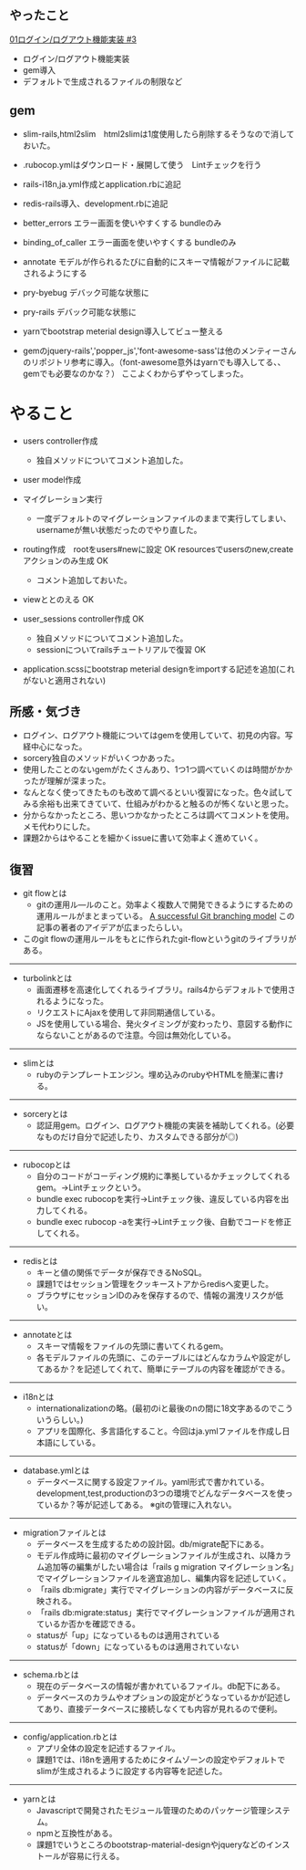 ## やったこと
[01ログイン/ログアウト機能実装 #3](https://github.com/carolina-pon/insta-clone/pull/3)
- ログイン/ログアウト機能実装
- gem導入
- デフォルトで生成されるファイルの制限など

## gem
- slim-rails,html2slim　html2slimは1度使用したら削除するそうなので消しておいた。
- .rubocop.ymlはダウンロード・展開して使う　Lintチェックを行う
- rails-i18n,ja.yml作成とapplication.rbに追記
- redis-rails導入、development.rbに追記
- better_errors エラー画面を使いやすくする bundleのみ
- binding_of_caller エラー画面を使いやすくする bundleのみ
- annotate モデルが作られるたびに自動的にスキーマ情報がファイルに記載されるようにする
- pry-byebug デバック可能な状態に
- pry-rails デバック可能な状態に
- yarnでbootstrap meterial design導入してビュー整える

- gemのjquery-rails','popper_js','font-awesome-sass'は他のメンティーさんのリポジトリ参考に導入。（font-awesome意外はyarnでも導入してる、、gemでも必要なのかな？）
ここよくわからずやってしまった。

# やること
- users controller作成
  - 独自メソッドについてコメント追加した。

- user model作成
- マイグレーション実行
  - 一度デフォルトのマイグレーションファイルのままで実行してしまい、usernameが無い状態だったのでやり直した。

- routing作成　rootをusers#newに設定 OK
resourcesでusersのnew,createアクションのみ生成 OK
  - コメント追加しておいた。

- viewととのえる OK

- user_sessions controller作成 OK
  - 独自メソッドについてコメント追加した。
  - sessionについてrailsチュートリアルで復習 OK

- application.scssにbootstrap meterial designをimportする記述を追加(これがないと適用されない)

## 所感・気づき
- ログイン、ログアウト機能についてはgemを使用していて、初見の内容。写経中心になった。
- sorcery独自のメソッドがいくつかあった。
- 使用したことのないgemがたくさんあり、1つ1つ調べていくのは時間がかかったが理解が深まった。
- なんとなく使ってきたものも改めて調べるといい復習になった。色々試してみる余裕も出来てきていて、仕組みがわかると触るのが怖くないと思った。
- 分からなかったところ、思いつかなかったところは調べてコメントを使用。メモ代わりにした。
- 課題2からはやることを細かくissueに書いて効率よく進めていく。

## 復習
- git flowとは
  - gitの運用ル―ルのこと。効率よく複数人で開発できるようにするための運用ルールがまとまっている。
  [A successful Git branching model](https://nvie.com/posts/a-successful-git-branching-model/)
  この記事の著者のアイデアが広まったらしい。
- このgit flowの運用ルールをもとに作られたgit-flowというgitのライブラリがある。

***
- turbolinkとは
  - 画面遷移を高速化してくれるライブラリ。rails4からデフォルトで使用されるようになった。
  - リクエストにAjaxを使用して非同期通信している。
  - JSを使用している場合、発火タイミングが変わったり、意図する動作にならないことがあるので注意。今回は無効化している。
 
***
- slimとは
  - rubyのテンプレートエンジン。埋め込みのrubyやHTMLを簡潔に書ける。

***
- sorceryとは
  - 認証用gem。ログイン、ログアウト機能の実装を補助してくれる。(必要なものだけ自分で記述したり、カスタムできる部分が◎)

***
- rubocopとは
  - 自分のコードがコーディング規約に準拠しているかチェックしてくれるgem。→Lintチェックという。
  - bundle exec rubocopを実行→Lintチェック後、違反している内容を出力してくれる。
  - bundle exec rubocop -aを実行→Lintチェック後、自動でコードを修正してくれる。

***
- redisとは
  - キーと値の関係でデータが保存できるNoSQL。
  - 課題1ではセッション管理をクッキーストアからredisへ変更した。
  - ブラウザにセッションIDのみを保存するので、情報の漏洩リスクが低い。

***
- annotateとは
  - スキーマ情報をファイルの先頭に書いてくれるgem。
  - 各モデルファイルの先頭に、このテーブルにはどんなカラムや設定がしてあるか？を記述してくれて、簡単にテーブルの内容を確認ができる。

***
- i18nとは
  - internationalizationの略。(最初のiと最後のnの間に18文字あるのでこういうらしい。)
  - アプリを国際化、多言語化すること。今回はja.ymlファイルを作成し日本語にしている。

***
- database.ymlとは
  - データベースに関する設定ファイル。yaml形式で書かれている。
  development,test,productionの3つの環境でどんなデータベースを使っているか？等が記述してある。
  ※gitの管理に入れない。

***
- migrationファイルとは
  - データベースを生成するための設計図。db/migrate配下にある。
  - モデル作成時に最初のマイグレーションファイルが生成され、以降カラム追加等の編集がしたい場合は「rails g migration マイグレーション名」でマイグレーションファイルを適宜追加し、編集内容を記述していく。
  - 「rails db:migrate」実行でマイグレーションの内容がデータベースに反映される。
  - 「rails db:migrate:status」実行でマイグレーションファイルが適用されているか否かを確認できる。
  - statusが「up」になっているものは適用されている
  - statusが「down」になっているものは適用されていない

***
- schema.rbとは
  - 現在のデータベースの情報が書かれているファイル。db配下にある。
  - データベースのカラムやオプションの設定がどうなっているかが記述してあり、直接データベースに接続しなくても内容が見れるので便利。

***
- config/application.rbとは
  - アプリ全体の設定を記述するファイル。
  - 課題1では、i18nを適用するためにタイムゾーンの設定やデフォルトでslimが生成されるように設定する内容等を記述した。

***
- yarnとは
  - Javascriptで開発されたモジュール管理のためのパッケージ管理システム。
  - npmと互換性がある。
  - 課題1でいうところのbootstrap-material-designやjqueryなどのインストールが容易に行える。